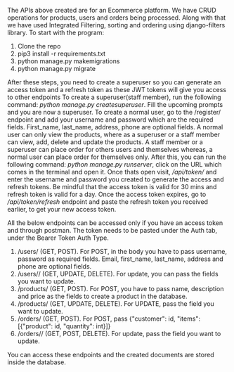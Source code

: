 The APIs above created are for an Ecommerce platform. We have CRUD operations for products, users and orders being processed. Along with that we have used Integrated Filtering, sorting and ordering using django-filters
library. To start with the program:
1) Clone the repo
2) pip3 install -r requirements.txt
3) python manage.py makemigrations
4) python manage.py migrate

After these steps, you need to create a superuser so you can generate an access token and a refresh token as these JWT tokens will give you access to other endpoints
To create a superuser(staff member), run the following command: *python manage.py createsuperuser*. Fill the upcoming prompts and you are now a superuser.
To create a normal user, go to the /register/ endpoint and add your username and password which are the required fields. First_name, last_name, address, phone are optional fields.
A normal user can only view the products, where as a superuser or a staff member can view, add, delete and update the products.
A staff member or a superuser can place order for others users and themselves whereas, a normal user can place order for themselves only.
After this, you can run the following command: *python manage.py runserver*, click on the URL which comes in the terminal and open it. Once thats open visit, */api/token/* and enter the username and password you
created to generate the access and refresh tokens. Be mindful that the access token is valid for 30 mins and refresh token is valid for a day. Once the access token expires, go to
*/api/token/refresh* endpoint and paste the refresh token you received earlier, to get your new access token. 

All the below endpoints can be accessed only if you have an access token and through postman. The token needs to be pasted under the Auth tab, under the Bearer Token Auth Type.
1) /users/ (GET, POST). For POST, in the body you have to pass username, password as required fields. Email, first_name, last_name, address and phone are optional fields.
2) /users/<pk>/ (GET, UPDATE, DELETE). For update, you can pass the fields you want to update.
3) /products/ (GET, POST). For POST, you have to pass name, description and price as the fields to create a product in the database.
4) /products/<pk> (GET, UPDATE, DELETE). For UPDATE, pass the field you want to update.
5) /orders/ (GET, POST). For POST, pass {"customer": id, "items": [{"product": id, "quantity": int}]}
6) /orders/<pk>/ (GET, POST, DELETE). For update, pass the field you want to update.

You can access these endpoints and the created documents are stored inside the database. 
